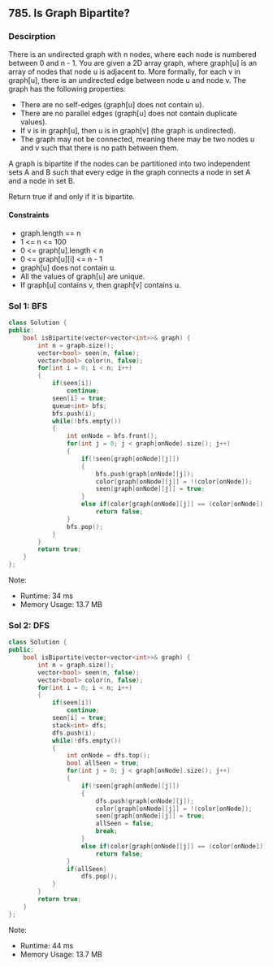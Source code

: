 ## 785. Is Graph Bipartite?

### Descirption 
There is an undirected graph with n nodes, where each node is numbered between 0 and n - 1. You are given a 2D array graph, where graph[u] is an array of nodes that node u is adjacent to. More formally, for each v in graph[u], there is an undirected edge between node u and node v. The graph has the following properties:
- There are no self-edges (graph[u] does not contain u).
- There are no parallel edges (graph[u] does not contain duplicate values).
- If v is in graph[u], then u is in graph[v] (the graph is undirected).
- The graph may not be connected, meaning there may be two nodes u and v such that there is no path between them.

A graph is bipartite if the nodes can be partitioned into two independent sets A and B such that every edge in the graph connects a node in set A and a node in set B.

Return true if and only if it is bipartite.

#### Constraints
- graph.length == n
- 1 <= n <= 100
- 0 <= graph[u].length < n
- 0 <= graph[u][i] <= n - 1
- graph[u] does not contain u.
- All the values of graph[u] are unique.
- If graph[u] contains v, then graph[v] contains u.

### Sol 1: BFS 

```C++
class Solution {
public:
    bool isBipartite(vector<vector<int>>& graph) {
        int n = graph.size();
        vector<bool> seen(n, false);
        vector<bool> color(n, false);
        for(int i = 0; i < n; i++)
        {
            if(seen[i])
                continue;
            seen[i] = true;
            queue<int> bfs;
            bfs.push(i);
            while(!bfs.empty())
            {
                int onNode = bfs.front();
                for(int j = 0; j < graph[onNode].size(); j++)
                {
                    if(!seen[graph[onNode][j]])
                    {
                        bfs.push(graph[onNode][j]);
                        color[graph[onNode][j]] = !(color[onNode]);
                        seen[graph[onNode][j]] = true;
                    }
                    else if(color[graph[onNode][j]] == (color[onNode]))
                        return false;
                }
                bfs.pop();
            }
        }
        return true;
    }
};
```
Note:
- Runtime: 34 ms
- Memory Usage: 13.7 MB

### Sol 2: DFS
```C++
class Solution {
public:
    bool isBipartite(vector<vector<int>>& graph) {
        int n = graph.size();
        vector<bool> seen(n, false);
        vector<bool> color(n, false);
        for(int i = 0; i < n; i++)
        {
            if(seen[i])
                continue;
            seen[i] = true;
            stack<int> dfs;
            dfs.push(i);
            while(!dfs.empty())
            {
                int onNode = dfs.top();
                bool allSeen = true;
                for(int j = 0; j < graph[onNode].size(); j++)
                {
                    if(!seen[graph[onNode][j]])
                    {
                        dfs.push(graph[onNode][j]);
                        color[graph[onNode][j]] = !(color[onNode]);
                        seen[graph[onNode][j]] = true;
                        allSeen = false;
                        break;
                    }
                    else if(color[graph[onNode][j]] == (color[onNode]))
                        return false;
                }
                if(allSeen)
                    dfs.pop();
            }
        }
        return true;
    }
};
```
Note:
- Runtime: 44 ms
- Memory Usage: 13.7 MB